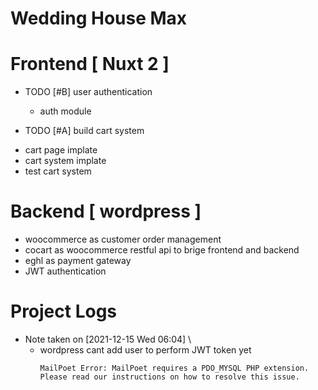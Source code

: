 # Wedding House Max

# Frontend [ Nuxt 2 ]
* TODO [#B] user authentication
  - auth module

* TODO [#A] build cart system
 - cart page implate
 - cart system implate
 - test cart system

# Backend [ wordpress ]
  - woocommerce as customer order management
  - cocart as woocommerce restful api to brige frontend and backend
  - eghl as payment gateway
  - JWT authentication

 # Project Logs
  - Note taken on [2021-12-15 Wed 06:04] \\
    - wordpress cant add user to perform JWT token yet
       ```
       MailPoet Error: MailPoet requires a PDO_MYSQL PHP extension. Please read our instructions on how to resolve this issue.
